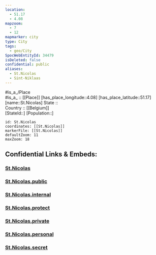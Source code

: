 ```yaml
---
location:
  - 51.17
  - 4.08
mapzoom:
  - 7
  - 12
mapmarker: city
type: City
tags:
  - geo/City
SpocWebEntityId: 34479
isDeleted: false
confidential: public
aliases:
  - St.Nicolas
  - Sint-Niklaas
---
```

#is_a_/Place  
#is_a_ :: [[Place]] 
[has_place_longitude::4.08] 
[has_place_latitude::51.17] 
[name::St.Nicolas] 
State ::  
Country :: [[Belgium]]  
[StateId::] 
[Population::] 



```leaflet
id: St.Nicolas
coordinates: [[St.Nicolas]] 
markerFile: [[St.Nicolas]] 
defaultZoom: 11 
maxZoom: 18
```


## Confidential Links & Embeds: 

### [St.Nicolas](/_Standards/Earth/Continent/Europe/Europe~West/Belgium/Regions~Belgium/Vlaanderen/counties~Vlaanderen/East_Flanders/cities~Oost-Vlaanderen/St.Nicolas.md) 

### [St.Nicolas.public](/_public/Earth/Continent/Europe/Europe~West/Belgium/Regions~Belgium/Vlaanderen/counties~Vlaanderen/East_Flanders/cities~Oost-Vlaanderen/St.Nicolas.public.md) 

### [St.Nicolas.internal](/_internal/Earth/Continent/Europe/Europe~West/Belgium/Regions~Belgium/Vlaanderen/counties~Vlaanderen/East_Flanders/cities~Oost-Vlaanderen/St.Nicolas.internal.md) 

### [St.Nicolas.protect](/_protect/Earth/Continent/Europe/Europe~West/Belgium/Regions~Belgium/Vlaanderen/counties~Vlaanderen/East_Flanders/cities~Oost-Vlaanderen/St.Nicolas.protect.md) 

### [St.Nicolas.private](/_private/Earth/Continent/Europe/Europe~West/Belgium/Regions~Belgium/Vlaanderen/counties~Vlaanderen/East_Flanders/cities~Oost-Vlaanderen/St.Nicolas.private.md) 

### [St.Nicolas.personal](/_personal/Earth/Continent/Europe/Europe~West/Belgium/Regions~Belgium/Vlaanderen/counties~Vlaanderen/East_Flanders/cities~Oost-Vlaanderen/St.Nicolas.personal.md) 

### [St.Nicolas.secret](/_secret/Earth/Continent/Europe/Europe~West/Belgium/Regions~Belgium/Vlaanderen/counties~Vlaanderen/East_Flanders/cities~Oost-Vlaanderen/St.Nicolas.secret.md)

